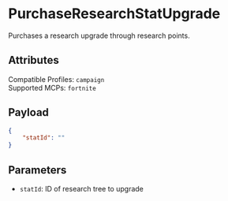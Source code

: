 # PurchaseResearchStatUpgrade
Purchases a research upgrade through research points.

## Attributes
Compatible Profiles: `campaign`  
Supported MCPs: `fortnite`

## Payload
```json
{
    "statId": ""
}
```

## Parameters
- `statId`: ID of research tree to upgrade